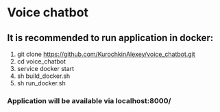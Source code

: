 # Voice chatbot

## It is recommended to run application in docker:
1) git clone https://github.com/KurochkinAlexey/voice_chatbot.git
2) cd voice_chatbot
3) service docker start
4) sh build_docker.sh
5) sh run_docker.sh

### Application will be available via localhost:8000/
